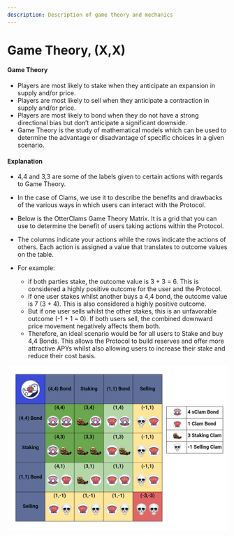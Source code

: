 ```yaml
---
description: Description of game theory and mechanics
---
```


# Game Theory, (X,X)

#### Game Theory

* Players are most likely to stake when they anticipate an expansion in supply and/or price.
* Players are most likely to sell when they anticipate a contraction in supply and/or price.&#x20;
* Players are most likely to bond when they do not have a strong directional bias but don’t anticipate a significant downside.
* Game Theory is the study of mathematical models which can be used to determine the advantage or disadvantage of specific choices in a given scenario.&#x20;

#### Explanation

* 4,4 and 3,3 are some of the labels given to certain actions with regards to Game Theory.
* In the case of Clams, we use it to describe the benefits and drawbacks of the various ways in which users can interact with the Protocol.&#x20;
* Below is the OtterClams Game Theory Matrix. It is a grid that you can use to determine the benefit of users taking actions within the Protocol.&#x20;
* The columns indicate your actions while the rows indicate the actions of others. Each action is assigned a value that translates to outcome values on the table.&#x20;
*   For example:

    * if both parties stake, the outcome value is 3 + 3 = 6. This is considered a highly positive outcome for the user and the Protocol.&#x20;
    * If one user stakes whilst another buys a 4,4 bond, the outcome value is 7 (3 + 4). This is also considered a highly positive outcome.&#x20;
    * But if one user sells whilst the other stakes, this is an unfavorable outcome (-1 + 1 = 0). If both users sell, the combined downward price movement negatively affects them both.&#x20;
    * Therefore, an ideal scenario would be for all users to Stake and buy 4,4 Bonds. This allows the Protocol to build reserves and offer more attractive APYs whilst also allowing users to increase their stake and reduce their cost basis.



![](../.gitbook/assets/4-4-matrix.png)

